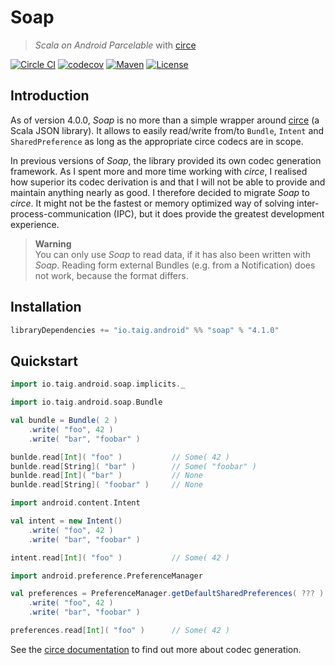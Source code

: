 # Soap

> *Scala on Android Parcelable* with [circe][1]

[![Circle CI](https://circleci.com/gh/Taig/soap/tree/master.svg?style=shield)](https://circleci.com/gh/Taig/soap/tree/master)
[![codecov](https://codecov.io/gh/Taig/Soap/branch/master/graph/badge.svg)](https://codecov.io/gh/Taig/Soap)
[![Maven](https://img.shields.io/maven-central/v/io.taig.android/soap_2.11.svg)](http://search.maven.org/#artifactdetails%7Cio.taig.android%7Csoap_2.11%7C4.0.2%7Caar)
[![License](https://img.shields.io/badge/license-MIT-blue.svg)](https://raw.githubusercontent.com/Taig/soap/master/LICENSE)

## Introduction

As of version 4.0.0, *Soap* is no more than a simple wrapper around [circe][1] (a Scala JSON library). It allows to easily read/write from/to `Bundle`, `Intent` and `SharedPreference` as long as the appropriate circe codecs are in scope.

In previous versions of *Soap*, the library provided its own codec generation framework. As I spent more and more time working with *circe*, I realised how superior its codec derivation is and that I will not be able to provide and maintain anything nearly as good. I therefore decided to migrate *Soap* to *circe*. It might not be the fastest or memory optimized way of solving inter-process-communication (IPC), but it does provide the greatest development experience.

> **Warning**  
> You can only use *Soap* to read data, if it has also been written with *Soap*. Reading form external Bundles (e.g. from a Notification) does not work, because the format differs.

## Installation

```scala
libraryDependencies += "io.taig.android" %% "soap" % "4.1.0"
```

## Quickstart

```scala
import io.taig.android.soap.implicits._

import io.taig.android.soap.Bundle

val bundle = Bundle( 2 )
    .write( "foo", 42 )
    .write( "bar", "foobar" )

bunlde.read[Int]( "foo" )           // Some( 42 )
bunlde.read[String]( "bar" )        // Some( "foobar" )
bunlde.read[Int]( "bar" )           // None
bunlde.read[String]( "foobar" )     // None

import android.content.Intent

val intent = new Intent()
    .write( "foo", 42 )
    .write( "bar", "foobar" )

intent.read[Int]( "foo" )           // Some( 42 )

import android.preference.PreferenceManager

val preferences = PreferenceManager.getDefaultSharedPreferences( ??? )
    .write( "foo", 42 )
    .write( "bar", "foobar" )

preferences.read[Int]( "foo" )      // Some( 42 )
```

See the [circe documentation][2] to find out more about codec generation.

[1]: https://github.com/travisbrown/circe/
[2]: https://travisbrown.github.io/circe/